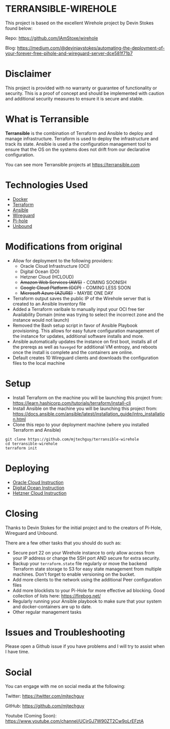 # TERRANSIBLE-WIREHOLE

This project is based on the excellent Wirehole project by Devin Stokes found below:

Repo: https://github.com/IAmStoxe/wirehole

Blog: https://medium.com/@devinjaystokes/automating-the-deployment-of-your-forever-free-pihole-and-wireguard-server-dce581f71b7

# Disclaimer

This project is provided with no warranty or guarantee of functionality or security. This is a proof of concept and should be implemented with caution and additional security measures to ensure it is secure and stable.

# What is Terransible

**Terransible** is the combination of Terraform and Ansible to deploy and manage infrastructure. Terraform is used to deploy the infrastructure and track its state. Ansible is used a the configuration management tool to ensure that the OS on the systems does not drift from our declarative configuration.

You can see more Terransible projects at https://terransible.com

# Technologies Used

* [Docker](https://docs.docker.com/engine/)
* [Terraform](https://www.terraform.io/)
* [Ansible](https://www.ansible.com/)
* [Wireguard](https://www.wireguard.com/)
* [Pi-hole](https://pi-hole.net/)
* [Unbound](https://nlnetlabs.nl/projects/unbound/about/)

# Modifications from original

* Allow for deployment to the following providers:
  * Oracle Cloud Infrastructure (OCI)
  * Digital Ocean (DO)
  * Hetzner Cloud (HCLOUD)
  * ~~Amazon Web Services (AWS)~~ - COMING SOONISH
  * ~~Google Cloud Platform (GCP)~~ - COMING LESS SOON
  * ~~Microsoft Azure (AZURE)~~ - MAYBE ONE DAY
* Terraform output saves the public IP of the Wirehole server that is created to an Ansible Inventory file
* Added a Terraform varibale to manually input your OCI free tier Availability Domain (mine was trying to select the incorrect zone and the instance would not launch)
* Removed the Bash setup script in favor of Ansible Playbook provisioning. This allows for easy future configuration management of the instance for updates, additional software installs and more.
* Ansible automatically updates the instance on first boot, installs all of the prereqs as well as `haveged` for additional VM entropy, and reboots once the install is complete and the containers are online.
* Default creates 10 Wireguard clients and downloads the configuration files to the local machine

# Setup

* Install Terraform on the machine you will be launching this project from: https://learn.hashicorp.com/tutorials/terraform/install-cli
* Install Ansible on the machine you will be launching this project from: https://docs.ansible.com/ansible/latest/installation_guide/intro_installation.html
* Clone this repo to your deployment machine (where you installed Terraform and Ansible)

```
git clone https://github.com/mjtechguy/terransible-wirehole
cd terransible-wirehole
terraform init
```

# Deploying

* [Oracle Cloud Instruction](./terraform/oracle/README.md)
* [Digital Ocean Instruction](./terraform/digitalocean/README.md)
* [Hetzner Cloud Instruction](./terraform/hetzner/README.md)

# Closing

Thanks to Devin Stokes for the initial project and to the creators of Pi-Hole, Wireguard and Unbound.

There are a few other tasks that you should do such as:
* Secure port 22 on your Wirehole instance to only allow access from your IP address or change the SSH port AND secure for extra security.
* Backup your `terraform.state` file regularly or move the backend Terraform state storage to S3 for easy state management from multiple machines. Don't forget to enable versioning on the bucket.
* Add more clients to the network using the additional Peer configuration files
* Add more blocklists to your Pi-Hole for more effective ad blocking. Good collection of lists here: https://firebog.net/
* Regularly running your Ansible playbook to make sure that your system and docker-containers are up to date.
* Other regular management tasks

# Issues and Troubleshooting

Please open a Github issue if you have problems and I will try to assist when I have time.

# Social

You can engage with me on social media at the following:

Twitter: https://twitter.com/mjtechguy

GitHub: https://github.com/mjtechguy

Youtube (Coming Soon): https://www.youtube.com/channel/UCjrGJ7W90ZT2Cw9oLrEFztA

